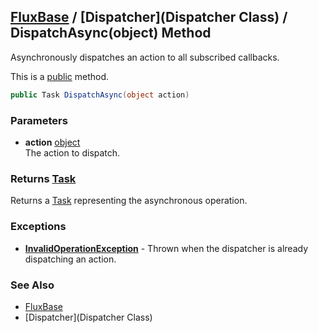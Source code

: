 [FluxBase](index) / [Dispatcher](Dispatcher Class) /  DispatchAsync(object) Method
----------------------------------------------------------------------------------

Asynchronously dispatches an action to all subscribed callbacks.

This is a [public](https://docs.microsoft.com/dotnet/csharp/language-reference/keywords/public) method.

```c#
public Task DispatchAsync(object action)
```

### Parameters
* __action__ [object](https://docs.microsoft.com/dotnet/api/system.object)  
The action to dispatch.

### Returns [Task](https://docs.microsoft.com/dotnet/api/system.threading.tasks.task)
Returns a [Task](https://docs.microsoft.com/dotnet/api/system.threading.tasks.task) representing the asynchronous operation.

### Exceptions
* __[InvalidOperationException](https://docs.microsoft.com/dotnet/api/system.invalidoperationexception)__ - Thrown when the dispatcher is already dispatching an action.

### See Also
* [FluxBase](index)
* [Dispatcher](Dispatcher Class)